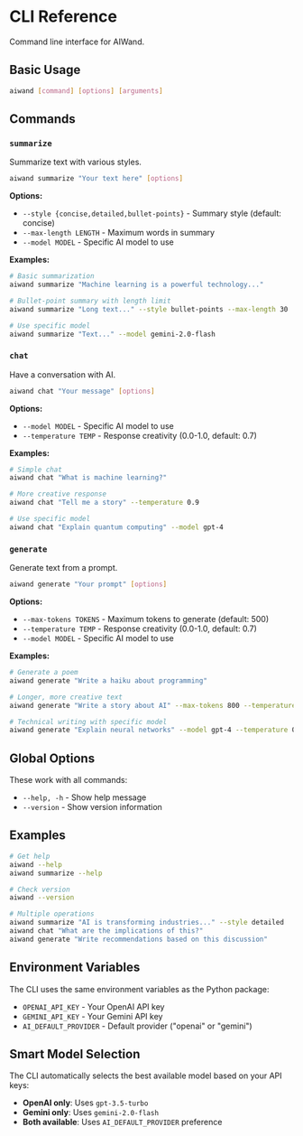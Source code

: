 # CLI Reference

Command line interface for AIWand.

## Basic Usage

```bash
aiwand [command] [options] [arguments]
```

## Commands

### `summarize`

Summarize text with various styles.

```bash
aiwand summarize "Your text here" [options]
```

**Options:**
- `--style {concise,detailed,bullet-points}` - Summary style (default: concise)
- `--max-length LENGTH` - Maximum words in summary
- `--model MODEL` - Specific AI model to use

**Examples:**
```bash
# Basic summarization
aiwand summarize "Machine learning is a powerful technology..."

# Bullet-point summary with length limit
aiwand summarize "Long text..." --style bullet-points --max-length 30

# Use specific model
aiwand summarize "Text..." --model gemini-2.0-flash
```

### `chat`

Have a conversation with AI.

```bash
aiwand chat "Your message" [options]
```

**Options:**
- `--model MODEL` - Specific AI model to use
- `--temperature TEMP` - Response creativity (0.0-1.0, default: 0.7)

**Examples:**
```bash
# Simple chat
aiwand chat "What is machine learning?"

# More creative response
aiwand chat "Tell me a story" --temperature 0.9

# Use specific model
aiwand chat "Explain quantum computing" --model gpt-4
```

### `generate`

Generate text from a prompt.

```bash
aiwand generate "Your prompt" [options]
```

**Options:**
- `--max-tokens TOKENS` - Maximum tokens to generate (default: 500)
- `--temperature TEMP` - Response creativity (0.0-1.0, default: 0.7)
- `--model MODEL` - Specific AI model to use

**Examples:**
```bash
# Generate a poem
aiwand generate "Write a haiku about programming"

# Longer, more creative text
aiwand generate "Write a story about AI" --max-tokens 800 --temperature 0.8

# Technical writing with specific model
aiwand generate "Explain neural networks" --model gpt-4 --temperature 0.3
```

## Global Options

These work with all commands:

- `--help, -h` - Show help message
- `--version` - Show version information

## Examples

```bash
# Get help
aiwand --help
aiwand summarize --help

# Check version
aiwand --version

# Multiple operations
aiwand summarize "AI is transforming industries..." --style detailed
aiwand chat "What are the implications of this?"
aiwand generate "Write recommendations based on this discussion"
```

## Environment Variables

The CLI uses the same environment variables as the Python package:

- `OPENAI_API_KEY` - Your OpenAI API key
- `GEMINI_API_KEY` - Your Gemini API key
- `AI_DEFAULT_PROVIDER` - Default provider ("openai" or "gemini")

## Smart Model Selection

The CLI automatically selects the best available model based on your API keys:

- **OpenAI only**: Uses `gpt-3.5-turbo`
- **Gemini only**: Uses `gemini-2.0-flash`
- **Both available**: Uses `AI_DEFAULT_PROVIDER` preference 